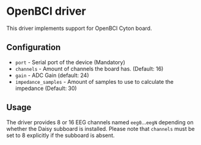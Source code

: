 OpenBCI driver
==============

This driver implements support for OpenBCI Cyton board. 

Configuration
-------------

* `port` - Serial port of the device (Mandatory)
* `channels` - Amount of channels the board has. (Default: 16)
* `gain` - ADC Gain (default: 24)
* `impedance_samples` - Amount of samples to use to calculate the impedance (Default: 30)


Usage
-----

The driver provides 8 or 16 EEG channels named `eeg0`...`eegN` depending on whether
the Daisy subboard is installed. Please note that `channels` must be set to 8
explicitly if the subboard is absent.
